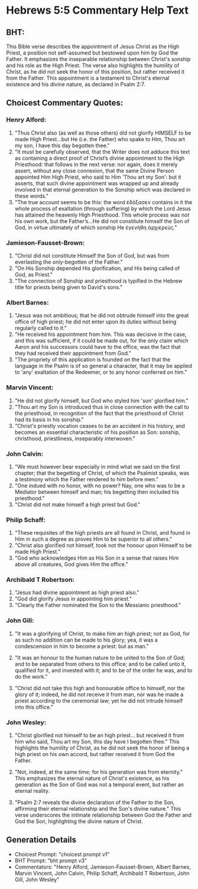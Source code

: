 # Hebrews 5:5 Commentary Help Text

## BHT:
This Bible verse describes the appointment of Jesus Christ as the High Priest, a position not self-assumed but bestowed upon him by God the Father. It emphasizes the inseparable relationship between Christ's sonship and his role as the High Priest. The verse also highlights the humility of Christ, as he did not seek the honor of this position, but rather received it from the Father. This appointment is a testament to Christ's eternal existence and his divine nature, as declared in Psalm 2:7.

## Choicest Commentary Quotes:
### Henry Alford:
1. "Thus Christ also (as well as those others) did not glorify HIMSELF to be made High Priest...but He (i.e. the Father) who spake to Him, Thou art my son, I have this day begotten thee." 
2. "It must be carefully observed, that the Writer does not adduce this text as containing a direct proof of Christ’s divine appointment to the High Priesthood: that follows in the next verse: nor again, does it merely assert, without any close connexion, that the same Divine Person appointed Him High Priest, who said to Him 'Thou art my Son': but it asserts, that such divine appointment was wrapped up and already involved in that eternal generation to the Sonship which was declared in these words."
3. "The true account seems to be this: the word ἐδόξασεν contains in it the whole process of exaltation (through suffering) by which the Lord Jesus has attained the heavenly High Priesthood. This whole process was not his own work, but the Father’s...He did not constitute himself the Son of God, in virtue ultimately of which sonship He ἐγενήθη ἀρχιερεύς."

### Jamieson-Fausset-Brown:
1. "Christ did not constitute Himself the Son of God, but was from everlasting the only-begotten of the Father."
2. "On His Sonship depended His glorification, and His being called of God, as Priest."
3. "The connection of Sonship and priesthood is typified in the Hebrew title for priests being given to David's sons."

### Albert Barnes:
1. "Jesus was not ambitious; that he did not obtrude himself into the great office of high priest; he did not enter upon its duties without being regularly called to it."
2. "He received his appointment from him. This was decisive in the case, and this was sufficient, if it could be made out, for the only claim which Aaron and his successors could have to the office, was the fact that they had received their appointment from God."
3. "The propriety of this application is founded on the fact that the language in the Psalm is of so general a character, that it may be applied to 'any' exaltation of the Redeemer, or to any honor conferred on him."

### Marvin Vincent:
1. "He did not glorify himself, but God who styled him 'son' glorified him." 
2. "Thou art my Son is introduced thus in close connection with the call to the priesthood, in recognition of the fact that the priesthood of Christ had its basis in his sonship." 
3. "Christ's priestly vocation ceases to be an accident in his history, and becomes an essential characteristic of his position as Son: sonship, christhood, priestliness, inseparably interwoven."

### John Calvin:
1. "We must however bear especially in mind what we said on the first chapter; that the begetting of Christ, of which the Psalmist speaks, was a testimony which the Father rendered to him before men."
2. "One indued with no honor, with no power? Nay, one who was to be a Mediator between himself and man; his begetting then included his priesthood."
3. "Christ did not make himself a high priest but God."

### Philip Schaff:
1. "These requisites of the high priests are all found in Christ, and found in Him in such a degree as proves Him to be superior to all others."
2. "Christ also glorified not himself, took not the honour upon Himself to be made High Priest."
3. "God who acknowledges Him as His Son in a sense that raises Him above all creatures, God gives Him the office."

### Archibald T Robertson:
1. "Jesus had divine appointment as high priest also."
2. "God did glorify Jesus in appointing him priest."
3. "Clearly the Father nominated the Son to the Messianic priesthood."

### John Gill:
1. "It was a glorifying of Christ, to make him an high priest; not as God, for as such no addition can be made to his glory; yea, it was a condescension in him to become a priest: but as man." 

2. "It was an honour to the human nature to be united to the Son of God; and to be separated from others to this office; and to be called unto it, qualified for it, and invested with it; and to be of the order he was, and to do the work." 

3. "Christ did not take this high and honourable office to himself, nor the glory of it; indeed, he did not receive it from man, nor was he made a priest according to the ceremonial law; yet he did not intrude himself into this office."

### John Wesley:
1. "Christ glorified not himself to be an high priest... but received it from him who said, Thou art my Son, this day have I begotten thee." This highlights the humility of Christ, as he did not seek the honor of being a high priest on his own accord, but rather received it from God the Father. 

2. "Not, indeed, at the same time; for his generation was from eternity." This emphasizes the eternal nature of Christ's existence, as his generation as the Son of God was not a temporal event, but rather an eternal reality. 

3. "Psalm 2:7 reveals the divine declaration of the Father to the Son, affirming their eternal relationship and the Son's divine nature." This verse underscores the intimate relationship between God the Father and God the Son, highlighting the divine nature of Christ.


## Generation Details
- Choicest Prompt: "choicest prompt v1"
- BHT Prompt: "bht prompt v3"
- Commentators: "Henry Alford, Jamieson-Fausset-Brown, Albert Barnes, Marvin Vincent, John Calvin, Philip Schaff, Archibald T Robertson, John Gill, John Wesley"
